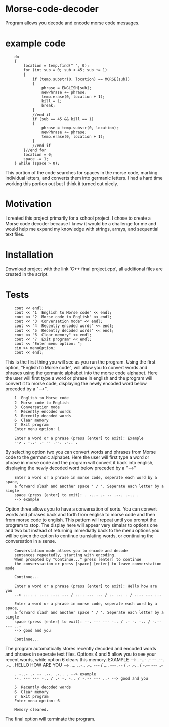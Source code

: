 # Morse-code-decoder
Program allows you decode and encode morse code messages.

# example code
		do
		{
			location = temp.find(" ", 0);
			for (int sub = 0; sub < 45; sub += 1)
			{
				if (temp.substr(0, location) == MORSE[sub])
				{
					phrase = ENGLISH[sub];
					newPhrase += phrase;
					temp.erase(0, location + 1);
					kill = 1;
					break;
				}
				//end if
				if (sub == 45 && kill == 1)
				{
					phrase = temp.substr(0, location);
					newPhrase += phrase;
					temp.erase(0, location + 1);
				}
				//end if
			}//end for
			location = 0;
			space -= 1;
		} while (space > 0);
This portion of the code searches for spaces in the morse code, marking individual letters, and converts them into germanic letters. I had a hard time working this portion out but I think it turned out nicely.

# Motivation
I created this project primarily for a school project. I chose to create a Morse code decoder because I knew it would be a challenge for me and would help me expand my knowledge with strings, arrays, and sequential text files.

# Installation
Download project with the link 'C++ final project.cpp', all additional files are created in the script.

# Tests
		cout << endl;
		cout << "1  English to Morse code" << endl;
		cout << "2  Morse code to English" << endl;
		cout << "3  Conversation mode" << endl;
		cout << "4  Recently encoded words" << endl;
		cout << "5  Recently decoded words" << endl;
		cout << "6  Clear memory" << endl;
		cout << "7  Exit program" << endl;
		cout << "Enter menu option: ";
		cin >> menuOption;
		cout << endl;
		
This is the first thing you will see as you run the program. Using the first option, "English to Morse code", will allow you to convert words and phrases using the germanic alphabet into the morse code alphabet. Here the user will first type a word or phrase in english and the program will convert it to morse code, displaying the newly encoded word below preceded by a "-->".

		1  English to Morse code
		2  Morse code to English
		3  Conversation mode
		4  Recently encoded words
		5  Recently decoded words
		6  Clear memory
		7  Exit program
		Enter menu option: 1

		Enter a word or a phrase (press [enter] to exit): Example
		--> . -..- .- -- .--. .-.. .
		
By selecting option two you can convert words and phrases from Morse code to the germanic alphabet. Here the user will first type a word or phrase in morse code and the program will convert it back into english, displaying the newly decoded word below preceded by a "-->"

		Enter a word or a phrase in morse code, seperate each word by a space,
		a forward slash and another space ' / '. Seperate each letter by a single
		space (press [enter] to exit): . -..- .- -- .--. .-.. .
		--> example

Option three allows you to have a conversation of sorts. You can convert words and phrases back and forth from english to morse code and then from morse code to english. This pattern will repeat until you prompt the program to stop. The display here will appear very simalar to options one and two but instead of returning immediatly back to the menu options you will be given the option to continue translating words, or continuing the conversation in a sense.

		Converstation mode allows you to encode and decode
		sentances repeatedly, starting with encoding.
		When prompted by "Continue..." press [enter] to continue
		the converstation or press [space] [enter] to leave converstation mode

		Continue...

		Enter a word or a phrase (press [enter] to exit): Hello how are you
		--> .... . .-.. .-.. --- / .... --- .-- / .- .-. . / -.-- --- ..- 

		Enter a word or a phrase in morse code, seperate each word by a space,
		a forward slash and another space ' / '. Seperate each letter by a single
		space (press [enter] to exit): --. --- --- -.. / .- -. -.. / -.-- --- ..-
		--> good and you

		Continue...

The program automatically stores recently decoded and encoded words and phrases in seperate text files. Options 4 and 5 allow you to see your recent words, while option 6 clears this memory.
		EXAMPLE --> . -..- .- -- .--. .-.. . 
		HELLO HOW ARE YOU --> .... . .-.. .-.. --- / .... --- .-- / .- .-. . / -.-- --- ..- 
		
		. -..- .- -- .--. .-.. . --> example
		--. --- --- -.. / .- -. -.. / -.-- --- ..- --> good and you
		
		5  Recently decoded words
		6  Clear memory
		7  Exit program
		Enter menu option: 6

		Memory cleared.
		
The final option will terminate the program.
